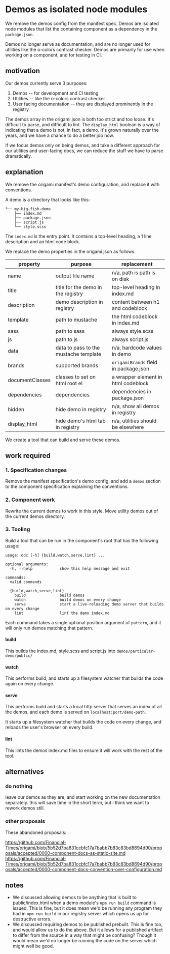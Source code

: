 # Demos as isolated node modules

We remove the demos config from the manifest spec. Demos are isolated node
modules that list the containing component as a dependency in the
`package.json`.

Demos no longer serve as documentation, and are no longer used for utilities
like the o-colors contrast checker. Demos are primarily for use when working on
a component, and for testing in CI.

## motivation

Our demos currently serve 3 purposes:
1. Demos -- for development and CI testing
2. Utilities -- like the o-colors contrast checker
3. User facing documentation -- they are displayed prominently in the registry

The demos array in the origami.json is both too strict and too loose. It's
difficult to parse, and difficult to lint. The `display_html` boolean is a way
of indicating that a demo is not, in fact, a demo. It's grown naturally over the
years, and we have a chance to do a better job now.

If we focus demos only on being demos, and take a different approach for our
utilities and user-facing docs, we can reduce the stuff we have to parse dramatically.

## explanation

We remove the origami manifest's demo configuration, and replace it with
conventions.

A demo is a directory that looks like this:

```
└── my-big-fish-demo
	├── index.md
	├── package.json
	├── script.js
	└── style.scss
```

The `index.md` is the entry point. It contains a top-level heading, a 1 line
description and an html code block.

We replace the demo properties in the origami.json as follows:

| property        | purpose                               | replacement                           |
|-----------------|---------------------------------------|---------------------------------------|
| name            | output file name                      | n/a, path is path is on disk          |
| title           | title for the demo in the registry    | top-level heading in index.md         |
| description     | demo description in registry          | content between h1 and codeblock      |
| template        | path to mustache                      | the html codeblock in index.md        |
| sass            | path to sass                          | always style.scss                     |
| js              | path to js                            | always script.js                      |
| data            | data to pass to the mustache template | n/a, hardcode values in demo          |
| brands          | supported brands                      | `origamiBrands` field in package.json |
| documentClasses | classes to set on html root el        | a wrapper element in html codeblock   |
| dependencies    | dependencies                          | dependencies in package.json          |
| hidden          | hide demo in registry                 | n/a, show all demos in registry       |
| display_html    | hide demo's html tab in registry      | n/a, utilities should be elsewhere    |

We create a tool that can build and serve these demos.

## work required

### 1. Specification changes

Remove the manifest specification's demo config, and add a `demos` section to
the component specification explaining the conventions.

### 2. Component work

Rewrite the current demos to work in this style. Move utility demos out of the
current demos directory.

### 3. Tooling

Build a tool that can be run in the component's root that has the following
usage:

```
usage: odc [-h] {build,watch,serve,lint} ...

optional arguments:
  -h, --help            show this help message and exit

commands:
  valid commands

  {build,watch,serve,lint}
	build               build demos
	watch               build demos on every change
	serve               start a live-reloading demo server that builds on every change
	lint                lint the demo index.md
```

Each command takes a single optional position argument of `pattern`, and it will
only run demos matching that pattern.

#### build

This builds the index.md, style.scss and script.js into
`demos/particular-demo/public/`

#### watch

This performs build, and starts up a filesystem watcher that builds
the code again on every change.

#### serve

This performs build and starts a local http server that serves an index of all
the demos, and each demo is served on `localhost:port/demo-path`.

It starts up a filesystem watcher that builds the code on every change, and
reloads the user's browser on every build.

#### lint

This lints the demos index.md files to ensure it will work with the rest of the
tool.

## alternatives

### do nothing

leave our demos as they are, and start working on the new documentation
separately. this will save time in the short term, but i think we want to rework
demos still.

### other proposals

These abandoned proposals:

https://github.com/Financial-Times/origami/blob/5b52d7ba831ccbfc17a7babb7b83c83bd8694d90/proposals/accepted/0000-component-docs-as-static-site.md
https://github.com/Financial-Times/origami/blob/5b52d7ba831ccbfc17a7babb7b83c83bd8694d90/proposals/accepted/0000-component-docs-convention-over-configuration.md

## notes

- We discussed allowing demos to be anything that is built to public/index.html
  when a demo module's `npm run build` command is issued. This is fine, but it
  does mean we'd be running any program they had in `npm run build` in our
  registry server which opens us up for destructive errors.
- We discussed requiring demos to be published prebuilt. This is fine too, and
  would allow us to do the above. But it allows for a published artifact to
  differ from the source in a way that might be confusing? Though it would mean
  we'd no longer be running the code on the server which might well be good.
